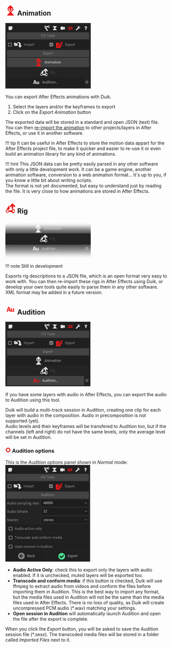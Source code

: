 ## ![Export anim Icon](img\duik-icons\exportanim-icon-r.png) Animation

![Export Anim ](img\duik-screenshots\S-IOTools\Export\Export-anim-panel.PNG)

You can export After Effects animations with Duik.

1. Select the layers and/or the keyframes to export
2. Click on the *Export Animation* button

The exported data will be stored in a standard and open JSON (text) file.
You can then [re-import the animation](../Import/#Animation) to other projects/layers in After Effects, or use it in another software.

!!! tip
    It can be useful in After Effects to store the motion data appart for the After Effects project file, to make it quicker and easier to re-use it or even build an animation library for any kind of animations.

!!! hint
    This JSON data can be pretty easily parsed in any other software with only a little development work. It can be a game engine, another animation software, conversion to a web animation format... It's up to you, if you know a little bit about writing scripts.  
    The format is not yet documented, but easy to understand just by reading the file. It is very close to how animations are stored in After Effects.

## ![Export rig Icon](img\duik-icons\exportrig-icon-r.png) Rig

![Export rig ](img\duik-screenshots\S-IOTools\Export\export-rig-transp.png)

!!! note
    Still in development

Exports rig descriptions to a JSON file, which is an open format very easy to work with. You can then re-import these rigs in After Effects using Duik, or develop your own tools quite easily to parse them in any other software. XML format may be added in a future version.

## ![Export audition Icon](img\duik-icons\audition-icon-r.png) Audition

![Export Audition ](img\duik-screenshots\S-IOTools\Export\Export-audition.PNG)

If you have some layers with audio in After Effects, you can export the audio to Audition using this tool.

Duik will build a multi-track session in Audition, creating one clip for each layer with audio in the composition. Audio in precomposition is not supported (yet).  
Audio levels and their keyframes will be transfered to Audition too, but if the channels (left and right) do not have the same levels, only the average level will be set in Audition.

### ![export audition optn](img\duik-icons\circle-little_r.png) Audition options

This is the *Audition* options panel shown in *Normal* mode:  
![Export Audition optn ](img\duik-screenshots\S-IOTools\Export\Export-audition-optn.PNG)

- **Audio Active Only**: check this to export only the layers with audio enabled. If it is unchecked, muted layers will be exported too.
- **Transcode and conform media**: if this button is checked, Duik will use ffmpeg to extract audio from videos and conform the files before importing them in Audition. This is the best way to import any format, but the media files used in Audition will not be the same than the media files used in After Effects. There is no loss of quality, as Duik will create uncompressed PCM audio (*.wav) matching your settings.
- **Open session in Audition** will automatically launch Audition and open the file after the export is complete.

When you click the *Export* button, you will be asked to save the Audition session file (\*.sesx). The transcoded media files will be stored in a folder called *Imported Files* next to it.
